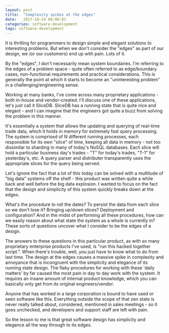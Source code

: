 ```yaml
---
layout: post
title:  "Complexity spikes at the edges"
date:   2017-10-24 00:00:01
categories: software-development
tags: software-development
---
```


It is thrilling for programmers to design simple and elegant solutions to interesting problems. But
when we don't consider the "edges" as part of our design, we (or our customers) end up with
pain. Lots of it.

By the "edges", I don't necessarily mean system boundaries. I'm referring to the edges of a problem
space - quite often referred to as edge/boundary cases, non-functional requirements and practical
considerations. This is generally the point at which it starts to become an "uninteresting problem"
in a challenging/engineering sense.

Working at many banks, I've come across many proprietary applications - both in-house and
vendor-created. I'll discuss one of these applications, let's just call it SliceDB. SliceDB has a
running state that is quite nice and elegant - and I can imagine that the engineers got quite a buzz
from solving the problem in this manner.

It's essentially a system that allows the updating and querying of real-time trade data, which it
holds in memory for extremely fast query processing. The system is comprised of N different running
processes, each responsible for its own "slice" of time, keeping all data in memory - not too
dissimilar to sharding in many of today's NoSQL databases. Each slice will hold a particular
business day's trades - "T" for today's trades, "T-1" for yesterday's, etc. A query parser and
distributer transparently uses the appropriate slices for the query being served.

Let's ignore the fact that a lot of this today can be solved with a multitude of "big data" systems
off the shelf - this product was written quite a while back and well before the big data
explosion. I wanted to focus on the fact that the design and simplicity of this system quickly
breaks down at the edges.

What's the procedure to roll the dates? To persist the data from each slice so we don't lose it?
Bringing up/down slices? Deployment and configuration? And in the midst of performing all these
procedures, how can we easily reason about what state the system as a whole is currently in? These
sorts of questions uncover what I consider to be the edges of a design.

The answers to these questions in this particular product, as with so many proprietary enterprise
products I've used, is "run this hacked together script.". When there's trouble, well, you just
have to know what to do from last time. The design at the edges causes a massive spike in
complexity and annoyance that is incongruent with the simplicity and elegance of its running state
design. The flaky procedures for working with these 'daily matters' by far caused the most pain in
day to day work with the system. It requires an insane amount of internal product knowledge, which
you can basically only get from its original engineers/vendor.

Anyone that has worked in a large corporation is bound to have used or seen software like
this. Everything outside the scope of that zen state is never really talked about, considered,
mentioned in sales meetings - so it goes unchecked, and developers and support staff are left with
pain.

So the lesson to me is that great software design has simplicity and elegance all the way through to
its edges.
